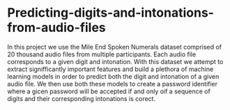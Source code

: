 # Predicting-digits-and-intonations-from-audio-files
In this project we use the Mile End Spoken Numerals dataset comprised of 20 thousand audio files from multiple participants. Each audio file corresponds to a given digit and intonation. With this dataset we attempt to extract signifficantly important features and build a plethora of machine learning models in order to predict both the digit and intonation of a given audio file. We then use both these models to create a password identifier where a gicen password will be accepted if and only oif a sequence of digits and their corresponding intonations is corect.
